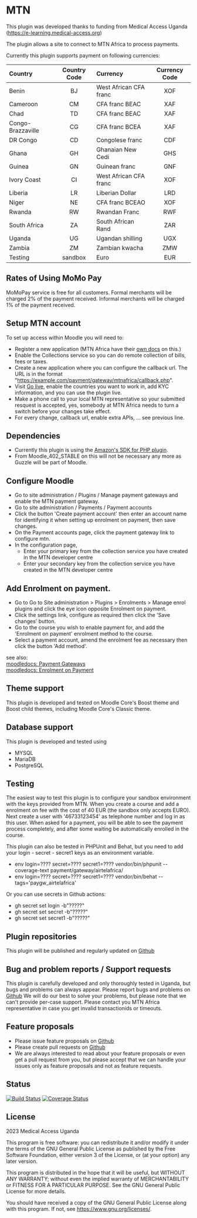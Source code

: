 # MTN

This plugin was developed thanks to funding from Medical Access Uganda (https://e-learning.medical-access.org)

The plugin allows a site to connect to MTN Africa to process payments.

Currently this plugin supports payment on following currencies:

| Country | Country Code | Currency | Currency Code |
| :---- | :----: | :---- | :----: |
| Benin | BJ | West African CFA franc | XOF |
| Cameroon | CM | CFA franc BEAC | XAF |
| Chad | TD | CFA franc BEAC | XAF |
| Congo-Brazzaville | CG | CFA franc BCEA | XAF |
| DR Congo | CD | Congolese franc | CDF |
| Ghana | GH | Ghanaian New Cedi | GHS |
| Guinea | GN | Guinean franc | GNF |
| Ivory Coast | CI | West African CFA franc | XOF |
| Liberia | LR | Liberian Dollar | LRD |
| Niger | NE | CFA franc BCEAO | XOF |
| Rwanda | RW | Rwandan Franc | RWF |
| South Africa | ZA | South African Rand | ZAR |
| Uganda | UG | Ugandan shilling | UGX |
| Zambia | ZM | Zambian kwacha | ZMW |
| Testing | sandbox | Euro | EUR |

## Rates of Using MoMo Pay

MoMoPay service is free for all customers.
Formal merchants will be charged 2% of the payment received.
Informal merchants will be charged 1% of the payment received.

## Setup MTN account

To set up access within Moodle you will need to:
* Register a new application (MTN Africa have their [own docs](https://momodeveloper.mtn.com/) on this.)
* Enable the Collections service so you can do remote collection of bills, fees or taxes.
* Create a new application where you can configure the callback url. The URL is in the format "https://example.com/payment/gateway/mtnafrica/callback.php".
* Visit [Go live](https://momodeveloper.mtn.com/go-live), enable the countries you want to work in, add KYC information, and you can use the plugin live.
* Make a phone call to your local MTN representative so your submitted resquest is accepted, yes, somebody at MTN Africa needs to turn a switch before your changes take effect.
* For every change, callback url, enable extra APIs, ... see previous line. 

## Dependencies

* Currently this plugin is using the [Amazon's SDK for PHP plugin](https://moodle.org/plugins/local_aws).
* From Moodle_402_STABLE on this will not be necessary any more as Guzzle will be part of Moodle.

## Configure Moodle

* Go to site administration / Plugins / Manage payment gateways and enable the MTN payment gateway.
* Go to site administration / Payments / Payment accounts
* Click the button 'Create payment account' then enter an account name for identifying it when setting up enrolment on payment, then save changes.
* On the Payment accounts page, click the payment gateway link to configure mtn.
* In the configuration page, 
    * Enter your primary key from the collection service you have created in the MTN developer centre
    * Enter your secondary key from the collection service you have created in the MTN developer centre

## Add Enrolment on payment.

* Go to Go to Site administration > Plugins > Enrolments > Manage enrol plugins and click the eye icon opposite Enrolment on payment.
* Click the settings link, configure as required then click the 'Save changes' button.
* Go to the course you wish to enable payment for, and add the 'Enrolment on payment' enrolment method to the course.
* Select a payment account, amend the enrolment fee as necessary then click the button 'Add method'.

see also:  
[moodledocs: Payment Gateways](https://docs.moodle.org/en/Payment_gateways)  
[moodledocs: Enrolment on Payment](https://docs.moodle.org/en/Enrolment_on_payment)

## Theme support

This plugin is developed and tested on Moodle Core's Boost theme and Boost child themes, including Moodle Core's Classic theme.

## Database support

This plugin is developed and tested using

* MYSQL
* MariaDB
* PostgreSQL

## Testing

The easiest way to test this plugin is to configure your sandbox environment with the keys provided from MTN.
When you create a course and add a enrolment on fee with the cost of 40 EUR (the sandbox only accepts EURO).
Next create a user with '46733123454' as telephone number and log in as this user.  When asked for a payment,
you will be able to see the payment process completely, and after some waiting be automatically enrolled in the course.

This plugin can also be tested in PHPUnit and Behat, but you need to add your login - secret - secret1 keys as an environment variable.

* env login=???? secret=???? secret1=???? vendor/bin/phpunit --coverage-text payment/gateway/airtelafrica/
* env login=???? secret=???? secret1=???? vendor/bin/behat --tags='paygw_airtelafrica'

Or you can use secrets in Github actions:

* gh secret set login -b"?????"
* gh secret set secret -b"?????"
* gh secret set secret1 -b"?????"

## Plugin repositories

This plugin will be published and regularly updated on [Github](https://github.com/iplusacademy/moodle-paygw_mtnafrica)

## Bug and problem reports / Support requests

This plugin is carefully developed and only thoroughly tested in Uganda, but bugs and problems can always appear.
Please report bugs and problems on [Github](https://github.com/iplusacademy/moodle-paygw_mtnafrica/issues)
We will do our best to solve your problems, but please note that we can't provide per-case support.
Please contact you MTN Africa representative in case you get invalid transactionids or timeouts.

## Feature proposals

- Please issue feature proposals on [Github](https://github.com/iplusacademy/moodle-paygw_mtnafrica/issues)
- Please create pull requests on [Github](https://github.com/iplusacademy/moodle-paygw_mtnafrica/pulls)
- We are always interested to read about your feature proposals or even get a pull request from you, but please accept that we can handle your issues only as feature proposals and not as feature requests.

## Status

[![Build Status](https://github.com/iplusacademy/moodle-paygw_mtnafrica/actions/workflows/main.yml/badge.svg)](https://github.com/iplusacademy/moodle-paygw_mtnafrica/actions)
[![Coverage Status](https://coveralls.io/repos/github/iplusacademy/moodle-paygw_mtnafrica/badge.svg)](https://coveralls.io/github/iplusacademy/moodle-paygw_mtnafrica)

## License

2023 Medical Access Uganda

This program is free software: you can redistribute it and/or modify it under
the terms of the GNU General Public License as published by the Free Software
Foundation, either version 3 of the License, or (at your option) any later
version.

This program is distributed in the hope that it will be useful, but WITHOUT ANY
WARRANTY; without even the implied warranty of MERCHANTABILITY or FITNESS FOR A
PARTICULAR PURPOSE.  See the GNU General Public License for more details.

You should have received a copy of the GNU General Public License along with
this program.  If not, see <https://www.gnu.org/licenses/>.
